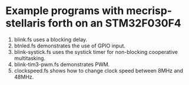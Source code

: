 # Example programs with mecrisp-stellaris forth on an STM32F030F4

1. blink.fs uses a blocking delay.
1. btnled.fs demonstrates the use of GPIO input.
1. blink-systick.fs uses the systick timer for non-blocking
 cooperative multitasking.
1. blink-tim3-pwm.fs demonstrates PWM.
1. clockspeed.fs shows how to change clock speed between 8MHz and 48MHz.

